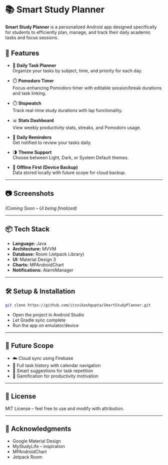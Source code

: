 
# 📚 Smart Study Planner

**Smart Study Planner** is a personalized Android app designed specifically for students to efficiently plan, manage, and track their daily academic tasks and focus sessions.


## 🚀 Features

- 📝 **Daily Task Planner**  
  Organize your tasks by subject, time, and priority for each day.

- ⏱️ **Pomodoro Timer**  
  Focus-enhancing Pomodoro timer with editable session/break durations and task linking.

- ⏱️ **Stopwatch**  
  Track real-time study durations with lap functionality.

- 📊 **Stats Dashboard**  
  View weekly productivity stats, streaks, and Pomodoro usage.

- 🔔 **Daily Reminders**  
  Get notified to review your tasks daily.

- 🌗 **Theme Support**  
  Choose between Light, Dark, or System Default themes.

- 🔐 **Offline First (Device Backup)**  
  Data stored locally with future scope for cloud backup.

---

## 📷 Screenshots  
*(Coming Soon – UI being finalized)*

---

## 📦 Tech Stack

- **Language:** Java  
- **Architecture:** MVVM  
- **Database:** Room (Jetpack Library)  
- **UI:** Material Design 3  
- **Charts:** MPAndroidChart  
- **Notifications:** AlarmManager

---

## 🛠️ Setup & Installation

```bash
git clone https://github.com/itzvikashgupta/SmartStudyPlanner.git
````

* Open the project in Android Studio
* Let Gradle sync complete
* Run the app on emulator/device

---

## 📌 Future Scope

* ☁️ Cloud sync using Firebase
* 📆 Full task history with calendar navigation
* 🧠 Smart suggestions for task repetition
* 🎯 Gamification for productivity motivation

---

## 📄 License

MIT License – feel free to use and modify with attribution.

---

## 🙏 Acknowledgments

* Google Material Design
* MyStudyLife – inspiration
* MPAndroidChart
* Jetpack Room

